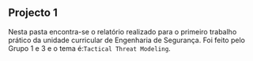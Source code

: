 ## Projecto 1
Nesta pasta encontra-se o relatório realizado para o primeiro trabalho prático da unidade curricular de Engenharia de Segurança.
Foi feito pelo Grupo 1 e 3 e o tema é:`Tactical Threat Modeling`.
